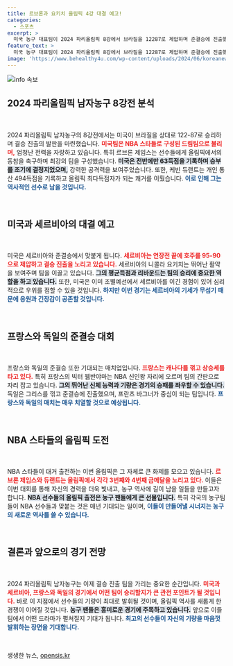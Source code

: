 ```yaml
---
title: 르브론과 요키치 올림픽 4강 대결 예고!
categories:
  - 스포츠
excerpt: >
  미국 농구 대표팀이 2024 파리올림픽 8강에서 브라질을 12287로 제압하며 준결승에 진출했다! 듀랜트와 제임스의 활약으로 강력한 우승 후보로 떠오르고 있으며, 세르비아와의 대결이 기다리고 있다.
feature_text: >
  미국 농구 대표팀이 2024 파리올림픽 8강에서 브라질을 12287로 제압하며 준결승에 진출했다! 듀랜트와 제임스의 활약으로 강력한 우승 후보로 떠오르고 있으며, 세르비아와의 대결이 기다리고 있다.
image: 'https://www.behealthy4u.com/wp-content/uploads/2024/06/koreanews.jpg'
---
```


<p><img src="https://www.behealthy4u.com/wp-content/uploads/2024/06/koreanews.jpg" alt="info 속보" /></p>

<h2 data-ke-size="size26">2024 파리올림픽 남자농구 8강전 분석</h2>

<p data-ke-size="size16">&nbsp;</p>

<p>2024 파리올림픽 남자농구의 8강전에서는 미국이 브라질을 상대로 122-87로 승리하며 결승 진출의 발판을 마련했습니다. <b><span style="color: #ee2323;">미국팀은 NBA 스타들로 구성된 드림팀으로 불리며,</span></b> 엄청난 전력을 자랑하고 있습니다. 특히 르브론 제임스는 선수들에게 올림픽에서의 동참을 촉구하며 최강의 팀을 구성했습니다. <b><span style="background-color: #21538527;">미국은 전반에만 63득점을 기록하며 승부를 조기에 결정지었으며,</span></b> 강력한 공격력을 보여주었습니다. 또한, 케빈 듀랜트는 개인 통산 494득점을 기록하고 올림픽 최다득점자가 되는 쾌거를 이뤘습니다. <b><span style="color: #1a5490;">이로 인해 그는 역사적인 선수로 남을 것입니다.</span></b> </p>

<p data-ke-size="size16">&nbsp;</p>

<h2 data-ke-size="size26">미국과 세르비아의 대결 예고</h2>

<p data-ke-size="size16">&nbsp;</p>

<p>미국은 세르비아와 준결승에서 맞붙게 됩니다. <b><span style="color: #ee2323;">세르비아는 연장전 끝에 호주를 95-90으로 제압하고 결승 진출을 노리고 있습니다.</span></b> 세르비아의 니콜라 요키치는 뛰어난 활약을 보여주며 팀을 이끌고 있습니다. <b><span style="background-color: #21538527;">그의 평균득점과 리바운드는 팀의 승리에 중요한 역할을 하고 있습니다.</span></b> 또한, 미국은 이미 조별예선에서 세르비아를 이긴 경험이 있어 심리적으로 우위를 점할 수 있을 것입니다. <b><span style="color: #1a5490;">하지만 이번 경기는 세르비아의 기세가 무섭기 때문에 응원과 긴장감이 공존할 것입니다.</span></b></p>

<p data-ke-size="size16">&nbsp;</p>

<h2 data-ke-size="size26">프랑스와 독일의 준결승 대회</h2>

<p data-ke-size="size16">&nbsp;</p>

<p>프랑스와 독일의 준결승 또한 기대되는 매치업입니다. <b><span style="color: #ee2323;">프랑스는 캐나다를 꺾고 상승세를 타고 있다.</span></b> 특히 프랑스의 빅터 웸반야마는 NBA 신인왕 자리에 오르며 팀의 간판으로 자리 잡고 있습니다. <b><span style="background-color: #21538527;">그의 뛰어난 신체 능력과 기량은 경기의 승패를 좌우할 수 있습니다.</span></b> 독일은 그리스를 꺾고 준결승에 진출했으며, 프란츠 바그너가 중심이 되는 팀입니다. <b><span style="color: #1a5490;">프랑스와 독일의 매치는 매우 치열할 것으로 예상됩니다.</span></b></p>

<p data-ke-size="size16">&nbsp;</p>

<h2 data-ke-size="size26">NBA 스타들의 올림픽 도전</h2>

<p data-ke-size="size16">&nbsp;</p>

<p>NBA 스타들이 대거 출전하는 이번 올림픽은 그 자체로 큰 화제를 모으고 있습니다. <b><span style="color: #ee2323;">르브론 제임스와 듀랜트는 올림픽에서 각각 3번째와 4번째 금메달을 노리고 있다.</span></b> 이들은 이번 대회를 통해 자신의 경력을 더욱 빛내고, 농구 역사에 길이 남을 일들을 만들고자 합니다. <b><span style="background-color: #21538527;">NBA 선수들의 올림픽 출전은 농구 팬들에게 큰 선물입니다.</span></b> 특히 각국의 농구팀들이 NBA 선수들과 맞붙는 것은 매년 기대되는 일이며, <b><span style="color: #1a5490;">이들이 만들어낼 시너지는 농구의 새로운 역사를 쓸 수 있습니다.</span></b></p>

<p data-ke-size="size16">&nbsp;</p>

<h2 data-ke-size="size26">결론과 앞으로의 경기 전망</h2>

<p data-ke-size="size16">&nbsp;</p>

<p>2024 파리올림픽 남자농구는 이제 결승 진출 팀을 가리는 중요한 순간입니다. <b><span style="color: #ee2323;">미국과 세르비아, 프랑스와 독일의 경기에서 어떤 팀이 승리할지가 큰 관전 포인트가 될 것입니다.</span></b> 바로 이 지점에서 선수들의 기량이 최대로 발휘될 것이며, 올림픽 역사를 새롭게 한 경쟁이 이어질 것입니다. <b><span style="background-color: #21538527;">농구 팬들은 흥미로운 경기에 주목하고 있습니다.</span></b> 앞으로 이들 팀에서 어떤 드라마가 펼쳐질지 기대가 됩니다. <b><span style="color: #1a5490;">최고의 선수들이 자신의 기량을 마음껏 발휘하는 장면을 기대합니다.</span></b></p>

<p data-ke-size="size16">&nbsp;</p>
생생한 뉴스, <a href="https://opensis.kr" rel="dofollow">opensis.kr</a>


